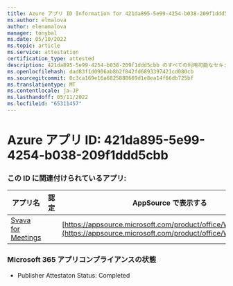 ```yaml
---
title: Azure アプリ ID Information for 421da895-5e99-4254-b038-209f1ddd5cbb
ms.author: elmalova
author: elenamalova
manager: tonybal
ms.date: 05/10/2022
ms.topic: article
ms.service: attestation
certification_type: attested
description: 421da895-5e99-4254-b038-209f1ddd5cbb のすべての利用可能なセキュリティとコンプライアンス情報。
ms.openlocfilehash: dad83f1d0906ab8b2f842fd6893397421cd080cb
ms.sourcegitcommit: 0c3ca169e16a6825888669d1e8ea14f66db725bf
ms.translationtype: MT
ms.contentlocale: ja-JP
ms.lasthandoff: 05/11/2022
ms.locfileid: "65311457"
---
```

# <a name="azure-app-id-421da895-5e99-4254-b038-209f1ddd5cbb"></a>Azure アプリ ID: 421da895-5e99-4254-b038-209f1ddd5cbb


### <a name="apps-associated-with-this-id"></a>この ID に関連付けられているアプリ:
| **アプリ名** | **認定** | **AppSource で表示する** |
|--------------|---------------|-----------------------|
| [Svava for Meetings](../forward/WA200001723.md) |  | [https://appsource.microsoft.com/product/office/WA200001723](https://appsource.microsoft.com/product/office/WA200001723) |

### <a name="microsoft-365-app-compliance-status"></a>Microsoft 365 アプリコンプライアンスの状態
- Publisher Attestaton Status: Completed

